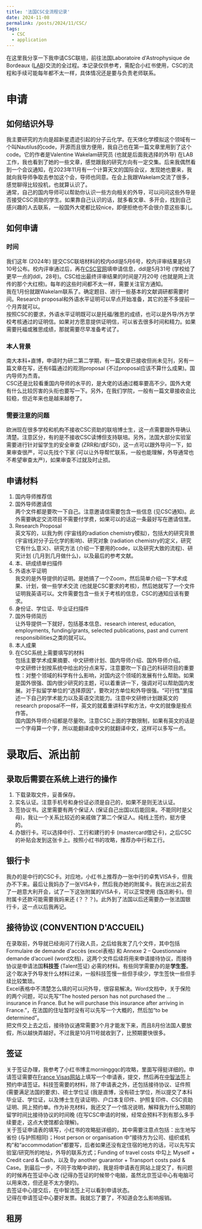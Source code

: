 ```yaml
---
title: '法国CSC全流程记录'
date: 2024-11-08
permalink: /posts/2024/11/CSC/
tags:
  - CSC
  - application
---
```


在这里我分享一下我申请CSC联培，前往法国Laboratoire d'Astrophysique de Bordeaux ([LAB](https://astrophy.u-bordeaux.fr/?lang=en))交流的全过程。本记录仅供参考，需配合小红书使用，CSC的流程和手续可能每年都不太一样，具体情况还是要与负责老师联系。

# 申请

## 如何结识外导
我主要研究的方向是超新星遗迹引起的分子云化学。在天体化学模拟这个领域有一个叫Nautilus的code，开源而且很方便用，我自己也在第一篇文章里用到了这个code。它的作者是Valentine Wakelam研究员 (也就是后面我选择的外导) 在LAB工作，我也看到了她的一些文章，感觉跟我的研究方向有一定交集。后来我偶然看到一个会议通知，在2023年11月有一个计算天文的国际会议，发现她也要来，我就向我导师争取去参加这个会，导师也同意。在会上我跟Wakelam交流了很多，感觉聊得比较投机，也就算认识了。<br>
通常，自己的国内导师可以帮助你认识一些方向相关的外导，可以问问这些外导是否接受CSC资助的学生。如果靠自己认识的话，就多看文章、多开会，找到自己感兴趣的人去联系，一般国外大佬都比较nice，即便拒绝也不会很介意这些事儿。

## 如何申请

### 时间
我们这年 (2024年) 提交CSC联培材料的校内ddl是5月6号，校内评审结果是5月10号公布。校内评审通过后，再在[CSC官网](https://sa.csc.edu.cn/student/#/login?redirect=%2Fpersonnel-declaration%2Fpd-chinese-graduate)填申请信息，ddl是5月31号 (学校给了更早一点的ddl，28号)。CSC给出最终评审结果的时间是7月20号 (也就是网上流传的那个大红榜)。每年的这些时间都不太一样，需要关注官方通知。 <br>
我在1月份就跟Wakelam联系了。确定题目、进行一些基本的文献调研都需要时间。Research proposal和外语水平证明可以早点开始准备，其它的差不多提前一个月弄就可以。 <br>
按照CSC的要求，外语水平证明既可以是托福/雅思的成绩，也可以是外导/外方学校考核通过的证明信。如果对方愿意提供证明信，可以省去很多时间和精力。如果需要托福或雅思成绩，那就需要尽早准备考试了。

### 本人背景
南大本科+直博，申请时为研二第二学期，有一篇文章已接收但尚未见刊，另有一篇文章在写，还有6篇通过的观测proposal (不过proposal应该不算什么成果)。国内导师为杰青。 <br>
CSC还是比较看重国内导师的水平的，是大佬的话通过概率要高不少。国外大佬有什么比较厉害的头衔也要写一下。另外，在我们学院，一般有一篇文章接收会比较稳，但近年来也是越来越卷了。

### 需要注意的问题
欧洲现在很多学校和机构不接收CSC资助的联培博士生，这一点需要跟外导确认清楚。注意区分，有的是不接收CSC读博但支持联培。另外，法国大部分实验室需要进行针对留学生的安全审查 (ZRR和/或FSD)，这一点可以跟外导问一下，如果审查很严，可以先找个下家 (可以让外导帮忙联系，一般也能理解，外导通常也不希望审查太严)，如果审查不过就及时止损。

## 申请材料
1. 国内导师推荐信
2. 国外导师邀请信 <br>
   两个文件都是要吹一下自己。注意邀请信需要包含一些信息 (见CSC通知)。此外需要确定交流项目不需要付学费，如果可以的话这一条最好写在邀请信里。
3. Research Proposal <br>
   英文写的，以我为例 (宇宙线的radiation chemistry模拟)，包括大的研究背景 (宇宙线对分子云化学的影响)、研究对象 (radiation chemistry的定义，研究它有什么意义)、研究方法 (介绍一下要用的code，以及研究大致的流程)、研究计划 (几月到几月做什么)，以及最后的参考文献。
4. 本、研成绩单扫描件 
5. 外语水平证明 <br>
   我交的是外导提供的证明。是她搞了一个Zoom，然后简单介绍一下学术成果、计划，做一些学术交流 (也就是CSC要求的考核)，然后她就写了一个文件证明我英语可以。文件需要包含一些关于考核的信息，CSC的通知应该有要求。
6. 身份证、学位证、毕业证扫描件
7. 国外导师简历 <br>
   让外导提供一下就好，包括基本信息、research interest, education, employments, funding/grants, selected publications, past and current responsibilities之类的就可以。
8. 本人成果
9. 在CSC系统上需要填写的材料 <br>
   包括主要学术成果摘要、中文研修计划、国内导师介绍、国外导师介绍。 <br>
   中文研修计划按系统中给出的分点来写，注意要吹一下自己的科研项目的重要性：对整个领域的科学有什么影响，对国内这个领域的发展有什么帮助。如果是国外很强、国内很少研究的主题，可以着重讲一下，强调对可以帮助国内发展。对于拟留学单位的“选择原因”，要吹对方单位和外导很强。“可行性”里描述一下自己的学术能力以及英语交流能力。注意中文研修计划跟英文的research proposal不一样，英文的就着重讲科学和方法，中文的就像是按点作答。 <br>
   国内国外导师介绍都是尽量吹。注意CSC上面的字数限制，如果有英文的话是一个字母算一个字，所以能翻译成中文的就翻译中文，这样可以多写一点。

# 录取后、派出前

## 录取后需要在系统上进行的操作
1. 下载录取文件，妥善保存。
2. 实名认证。注意手机号和身份证必须是自己的，如果不是则无法认证。
3. 签协议书。这里需要有两个保证人 (保证自己出国以后能回来。不能同时是父母)，我让一个关系比较近的亲戚做了第二个保证人。纯线上签约，挺方便的。
4. 办银行卡。可以选择中行、工行和建行的卡 (mastercard借记卡)，之后CSC的补贴会发到这张卡上。按照小红书的攻略，推荐办中行和工行。

## 银行卡
我办的是中行的CSC卡。对应地，小红书上推荐办一张中行的卓隽VISA卡，但我办不下来。最后让我妈办了一张VISA卡，然后我办她的附属卡。我在派出之前去了一趟意大利开会，试了一下这张附属的VISA卡，可以正常使用 (饭店刷卡)。但附属卡还款可能需要我妈来还 (？？？)。此外到了法国以后还需要办一张法国银行卡，这一点以后我再记。

## 接待协议 (CONVENTION D'ACCUEIL)
在录取前，外导就已经询问了行政人员，之后给我发了几个文件，其中包括 Formulaire de demande d'accès (excel表格) 和 Annexe 2 – Questionnaire demande d’accueil (word文档)，这两个文件后续将用来申请接待协议，而接待协议是申请法国**科技签** (Talent签证) 必需的材料。有些同学需要办的是**学生签**。这个取决于外导发什么材料过来，一般科技签慢一些但手续少，学生签快一些但手续比较繁琐。 <br>
Excel表格中不清楚怎么填的可以问外导，很容易解决。Word文档中，关于保险的两个问题，可以先写“The hosted person has not purchased the ... insurance in France. But he will purchase this insurance after arriving in France.”，在法国的住址暂时没有可以先写一个大概的，然后加“to be determined”。 <br>
把文件交上去之后，接待协议通常需要3个月才能发下来，而且8月份法国人要放假，所以越快弄越好。不过我是10月11号就收到了，比预期要快很多。

## 签证
关于签证办理，我参考了小红书博主morninggqc的攻略，里面写得挺详细的。申请签证需要在[France Visas网站](https://france-visas.gouv.fr/zh/)上填写一个申请表，提交，然后再在[中智法签](https://visas-fr.tlscontact.com/)上预约申请签证。科技签需要的材料，除了申请表之外，还包括接待协议、证件照 (需要满足法国的要求)、硕士学位证 (我是直博，没有硕士学位，所以提交了本科毕业证、学位证，以及博士生在读证明)、户口本复印件、护照复印件、CSC资助证明、网上预约单。作为补充材料，我还交了一个情况说明，解释我为什么预期的留学时间比接待协议的时间晚 (在写CSC申请的时候，经常会预料不到有那么多手续要走，这点大使馆都会理解)。 <br>
关于签证申请表的填写，小红书的攻略挺详细的，其中需要注意点包括：出生地写省份 (与护照相同)；Host person or organisation 中“接待方为公司、组织或机构”和“accommodation”都要写，后者如果还没有定住宿的地方的话，可以先写实验室/研究所的地址，外导的联系方式；Funding of travel costs 中勾上 Myself + Credit card & Cash，以及 By another guarantor + Transport costs paid & Case。到最后一步，不同于攻略中讲的，我是将申请表在网站上提交了，有问题的时候再在签证中心改 (记得办签证的时候带个电脑，虽然北京签证中心有电脑可以用来改，但还是不太方便的)。 <br>
去签证中心提交后，在中智法签上可以看到申请状态。<br>
记得在申请签证中心要好发票。我就忘了要了，不知道会怎么影响报销。

## 租房



